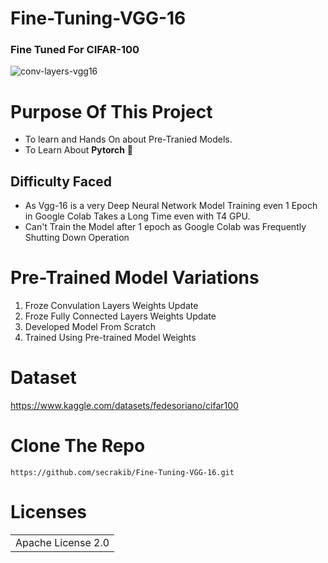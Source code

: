 # Fine-Tuning-VGG-16
### Fine Tuned For CIFAR-100 
![conv-layers-vgg16](https://github.com/secrakib/Fine-Tuning-VGG-16/assets/102784469/136e669b-68a6-45f8-bd96-803bcac6a041)

# Purpose Of This Project
- To learn and Hands On about Pre-Tranied Models.
- To Learn About **Pytorch** 🔦
  
## Difficulty Faced 
- As Vgg-16 is a very Deep Neural Network Model Training even 1 Epoch in Google Colab Takes a Long Time even with T4 GPU.
- Can't Train the Model after 1 epoch as Google Colab was Frequently Shutting Down Operation  

# Pre-Trained Model Variations
1. Froze Convulation Layers Weights Update  
2. Froze Fully Connected Layers Weights Update  
3. Developed Model From Scratch    
4.  Trained Using Pre-trained Model Weights


# Dataset
https://www.kaggle.com/datasets/fedesoriano/cifar100

# Clone The Repo

``` 
https://github.com/secrakib/Fine-Tuning-VGG-16.git
```
# Licenses
<table><tr><td> Apache License 2.0 </td></tr></table>


